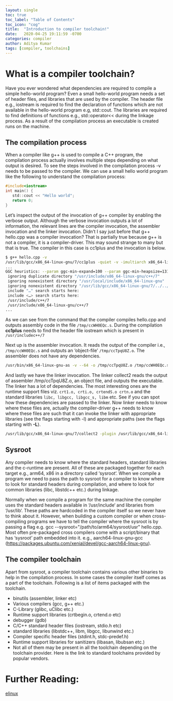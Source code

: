 ```yaml
---
layout: single 
toc: true
toc_label: "Table of Contents"
toc_icon: "cog"
title:  "Introduction to compiler toolchain!"
date:   2020-04-25 19:11:59 -0700
categories: compiler
author: Aditya Kumar
tags: [compiler, toolchains]
---
```


# What is a compiler toolchain?
Have you ever wondered what dependencies are required to compile a simple hello-world program? Even a small hello-world program needs a set of header files, and libraries that are used by the compiler. The header file e.g., iostream is required to find the declaration of functions which are not available in the hello-world program e.g, std::cout. The libraries are required to find definitions of functions e.g., std::operator<< during the linkage process. As a result of the compilation process an executable is created runs on the machine.

## The compilation process
When a compiler like g++ is used to compile a C++ program, the compilation process actually involves multiple steps depending on what output is desired. To see the steps involved in the compilation process -v needs to be passed to the compiler. We can use a small hello world program like the following to understand the compilation process:

```c
#include<iostream>
int main() {
   std::cout << "Hello world";
   return 0;
}
```

Let’s inspect the output of the invocation of g++ compiler by enabling the verbose output. Although the verbose invocation outputs a lot of information, the relevant lines are the compiler invocation, the assembler invocation and the linker invocation. Didn’t I say just before that g++ hello.cpp was a compiler invocation? That is partially true because g++ is not a compiler, it is a compiler-driver. This may sound strange to many but that is true. The compiler in this case is cc1plus and the invocation is below.

```sh
$ g++ hello.cpp -v
/usr/lib/gcc/x86_64-linux-gnu/7/cc1plus -quiet -v -imultiarch x86_64-linux-gnu -D_GNU_SOURCE hello.cpp -quiet -dumpbase hello.cpp -mtune=generic -march=x86-64 -auxbase hello -version -fstack-protector-strong -Wformat -Wformat-security -o /tmp/ccWH0EQc.s
...
GGC heuristics: --param ggc-min-expand=100 --param ggc-min-heapsize=131072
 ignoring duplicate directory "/usr/include/x86_64-linux-gnu/c++/7"
 ignoring nonexistent directory "/usr/local/include/x86_64-linux-gnu"
 ignoring nonexistent directory "/usr/lib/gcc/x86_64-linux-gnu/7/../../../../x86_64-linux-gnu/include"
 include "…" search starts here:
 include <…> search starts here:
 /usr/include/c++/7
 /usr/include/x86_64-linux-gnu/c++/7
...
```

As we can see from the command that the compiler compiles hello.cpp and outputs assembly code in the file `/tmp/ccWH0EQc.s`. During the compilation **cc1plus** needs to find the header file iostream which is present in `/usr/includec++/7`

Next up is the assembler invocation. It reads the output of the compiler i.e., `/tmp/ccWH0EQc.s` and outputs an ‘object-file’ `/tmp/ccTpqU8Z.o`. The assembler does not have any dependencies.

```sh
/usr/bin/x86_64-linux-gnu-as -v --64 -o /tmp/ccTpqU8Z.o /tmp/ccWH0EQc.s
```

And lastly we have the linker invocation. The linker collect2 reads the output of assembler /tmp/ccTpqU8Z.o, an object file, and outputs the executable. The linker has a lot of dependencies. The most interesting ones are the runtime support files viz. `crt1.o, crti.o, crtendS.o crtn.o` and the standard libraries `libc, libgcc, libgcc_s, libm` etc. See if you can spot how these dependencies are passed to the linker. Now linker needs to know where these files are, actually the compiler-driver g++ needs to know where these files are such that it can invoke the linker with appropriate libraries (see the flags starting with -l) and appropriate paths (see the flags starting with **-L**).

```sh
/usr/lib/gcc/x86_64-linux-gnu/7/collect2 -plugin /usr/lib/gcc/x86_64-linux-gnu/7/liblto_plugin.so -plugin-opt=/usr/lib/gcc/x86_64-linux-gnu/7/lto-wrapper -plugin-opt=-fresolution=/tmp/cc2j00rN.res -plugin-opt=-pass-through=-lgcc_s -plugin-opt=-pass-through=-lgcc -plugin-opt=-pass-through=-lc -plugin-opt=-pass-through=-lgcc_s -plugin-opt=-pass-through=-lgcc --sysroot=/ --build-id --eh-frame-hdr -m elf_x86_64 --hash-style=gnu --as-needed -dynamic-linker /lib64/ld-linux-x86-64.so.2 -pie -z now -z relro /usr/lib/gcc/x86_64-linux-gnu/7/../../../x86_64-linux-gnu/Scrt1.o /usr/lib/gcc/x86_64-linux-gnu/7/../../../x86_64-linux-gnu/crti.o /usr/lib/gcc/x86_64-linux-gnu/7/crtbeginS.o -L/usr/lib/gcc/x86_64-linux-gnu/7 -L/usr/lib/gcc/x86_64-linux-gnu/7/../../../x86_64-linux-gnu -L/usr/lib/gcc/x86_64-linux-gnu/7/../../../../lib -L/lib/x86_64-linux-gnu -L/lib/../lib -L/usr/lib/x86_64-linux-gnu -L/usr/lib/../lib -L/usr/lib/gcc/x86_64-linux-gnu/7/../../.. /tmp/ccTpqU8Z.o -lstdc++ -lm -lgcc_s -lgcc -lc -lgcc_s -lgcc /usr/lib/gcc/x86_64-linux-gnu/7/crtendS.o /usr/lib/gcc/x86_64-linux-gnu/7/../../../x86_64-linux-gnu/crtn.o
```

## Sysroot
Any compiler needs to know where the standard headers, standard libraries and the c-runtime are present. All of these are packaged together for each target e.g., arm64, x86 in a directory called ‘sysroot‘. When we compile a program we need to pass the path to sysroot for a compiler to know where to look for standard headers during compilation, and where to look for common libraries (libc, libstdc++ etc.) during linkage.

Normally when we compile a program for the same machine the compiler uses the standard headers available in ‘/usr/include‘ and libraries from ‘/usr/lib‘. These paths are hardcoded in the compiler itself so we never have to think about it. However, when building a custom compiler or when cross-compiling programs we have to tell the compiler where the sysroot is by passing a flag e.g. gcc --sysroot="/path/to/arm64/sysroot/usr" hello.cpp. Most often pre-packaged cross compilers come with a script/binary that has ‘sysroot’ path embedded into it. e.g., aarch64-linux-gnu-gcc (https://packages.ubuntu.com/xenial/devel/gcc-aarch64-linux-gnu).

## The compiler toolchain
Apart from sysroot, a compiler toolchain contains various other binaries to help in the compilation process. In some cases the compiler itself comes as a part of the toolchain. Following is a list of items packaged with the toolchain.


- binutils (assembler, linker etc)
- Various compilers (gcc, g++ etc.)
- C-Library (glibc, uClibc etc.)
- Runtime support libraries (crtbegin.o, crtend.o etc)
- debugger (gdb)
- C/C++ standard header files (iostream, stdio.h etc)
- standard libraries (libstdc++, libm, libgcc, libunwind etc.)
- Compiler specific header files (stdint.h, stdc-predef.h)
- Runtime support libraries for sanitizers (libasan, libubsan etc.)
- Not all of them may be present in all the toolchain depending on the toolchain provider. Here is the link to standard toolchains provided by popular vendors.

# Further Reading:
[elinux](https://elinux.org/Toolchains)
